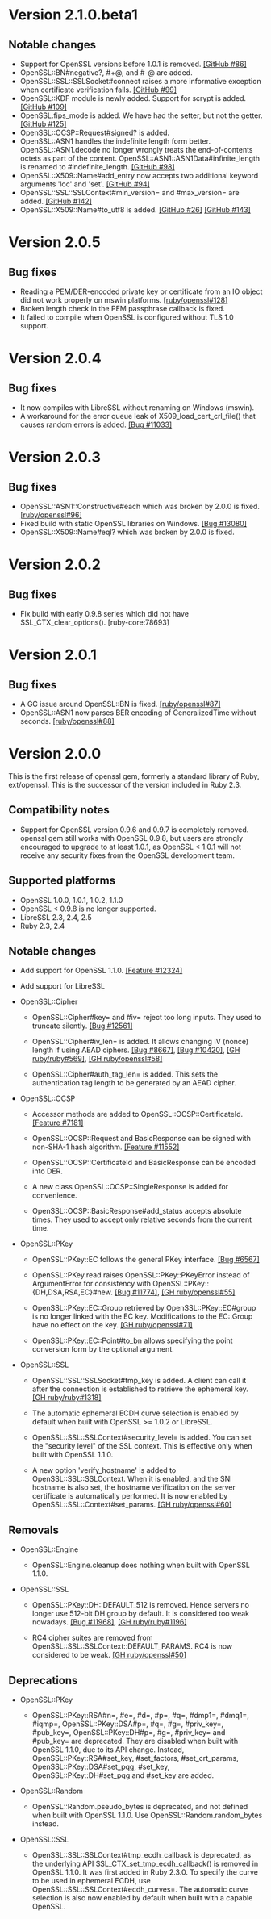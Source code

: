 Version 2.1.0.beta1
===================

Notable changes
---------------

* Support for OpenSSL versions before 1.0.1 is removed.
  [[GitHub #86]](https://github.com/ruby/openssl/pull/86)
* OpenSSL::BN#negative?, #+@, and #-@ are added.
* OpenSSL::SSL::SSLSocket#connect raises a more informative exception when
  certificate verification fails.
  [[GitHub #99]](https://github.com/ruby/openssl/pull/99)
* OpenSSL::KDF module is newly added. Support for scrypt is added.
  [[GitHub #109]](https://github.com/ruby/openssl/pull/109)
* OpenSSL.fips_mode is added. We have had the setter, but not the getter.
  [[GitHub #125]](https://github.com/ruby/openssl/pull/125)
* OpenSSL::OCSP::Request#signed? is added.
* OpenSSL::ASN1 handles the indefinite length form better. OpenSSL::ASN1.decode
  no longer wrongly treats the end-of-contents octets as part of the content.
  OpenSSL::ASN1::ASN1Data#infinite_length is renamed to #indefinite_length.
  [[GitHub #98]](https://github.com/ruby/openssl/pull/98)
* OpenSSL::X509::Name#add_entry now accepts two additional keyword arguments
  'loc' and 'set'.
  [[GitHub #94]](https://github.com/ruby/openssl/issues/94)
* OpenSSL::SSL::SSLContext#min_version= and #max_version= are added.
  [[GitHub #142]](https://github.com/ruby/openssl/pull/142)
* OpenSSL::X509::Name#to_utf8 is added.
  [[GitHub #26]](https://github.com/ruby/openssl/issues/26)
  [[GitHub #143]](https://github.com/ruby/openssl/pull/143)


Version 2.0.5
=============

Bug fixes
---------

* Reading a PEM/DER-encoded private key or certificate from an IO object did
  not work properly on mswin platforms.
  [[ruby/openssl#128]](https://github.com/ruby/openssl/issues/128)
* Broken length check in the PEM passphrase callback is fixed.
* It failed to compile when OpenSSL is configured without TLS 1.0 support.


Version 2.0.4
=============

Bug fixes
---------

* It now compiles with LibreSSL without renaming on Windows (mswin).
* A workaround for the error queue leak of X509_load_cert_crl_file() that
  causes random errors is added.
  [[Bug #11033]](https://bugs.ruby-lang.org/issues/11033)


Version 2.0.3
=============

Bug fixes
---------

* OpenSSL::ASN1::Constructive#each which was broken by 2.0.0 is fixed.
  [[ruby/openssl#96]](https://github.com/ruby/openssl/pull/96)
* Fixed build with static OpenSSL libraries on Windows.
  [[Bug #13080]](https://bugs.ruby-lang.org/issues/13080)
* OpenSSL::X509::Name#eql? which was broken by 2.0.0 is fixed.


Version 2.0.2
=============

Bug fixes
---------

* Fix build with early 0.9.8 series which did not have SSL_CTX_clear_options().
  [ruby-core:78693]


Version 2.0.1
=============

Bug fixes
---------

* A GC issue around OpenSSL::BN is fixed.
  [[ruby/openssl#87]](https://github.com/ruby/openssl/issues/87)
* OpenSSL::ASN1 now parses BER encoding of GeneralizedTime without seconds.
  [[ruby/openssl#88]](https://github.com/ruby/openssl/pull/88)


Version 2.0.0
=============

This is the first release of openssl gem, formerly a standard library of Ruby,
ext/openssl. This is the successor of the version included in Ruby 2.3.

Compatibility notes
-------------------

* Support for OpenSSL version 0.9.6 and 0.9.7 is completely removed. openssl gem
  still works with OpenSSL 0.9.8, but users are strongly encouraged to upgrade
  to at least 1.0.1, as OpenSSL < 1.0.1 will not receive any security fixes from
  the OpenSSL development team.

Supported platforms
-------------------

* OpenSSL 1.0.0, 1.0.1, 1.0.2, 1.1.0
* OpenSSL < 0.9.8 is no longer supported.
* LibreSSL 2.3, 2.4, 2.5
* Ruby 2.3, 2.4

Notable changes
---------------

* Add support for OpenSSL 1.1.0.
  [[Feature #12324]](https://bugs.ruby-lang.org/issues/12324)
* Add support for LibreSSL

* OpenSSL::Cipher

  - OpenSSL::Cipher#key= and #iv= reject too long inputs. They used to truncate
    silently. [[Bug #12561]](https://bugs.ruby-lang.org/issues/12561)

  - OpenSSL::Cipher#iv_len= is added. It allows changing IV (nonce) length if
    using AEAD ciphers.
    [[Bug #8667]](https://bugs.ruby-lang.org/issues/8667),
    [[Bug #10420]](https://bugs.ruby-lang.org/issues/10420),
    [[GH ruby/ruby#569]](https://github.com/ruby/ruby/pull/569),
    [[GH ruby/openssl#58]](https://github.com/ruby/openssl/pull/58)

  - OpenSSL::Cipher#auth_tag_len= is added. This sets the authentication tag
    length to be generated by an AEAD cipher.

* OpenSSL::OCSP

  - Accessor methods are added to OpenSSL::OCSP::CertificateId.
    [[Feature #7181]](https://bugs.ruby-lang.org/issues/7181)

  - OpenSSL::OCSP::Request and BasicResponse can be signed with non-SHA-1 hash
    algorithm. [[Feature #11552]](https://bugs.ruby-lang.org/issues/11552)

  - OpenSSL::OCSP::CertificateId and BasicResponse can be encoded into DER.

  - A new class OpenSSL::OCSP::SingleResponse is added for convenience.

  - OpenSSL::OCSP::BasicResponse#add_status accepts absolute times. They used to
    accept only relative seconds from the current time.

* OpenSSL::PKey

  - OpenSSL::PKey::EC follows the general PKey interface.
    [[Bug #6567]](https://bugs.ruby-lang.org/issues/6567)

  - OpenSSL::PKey.read raises OpenSSL::PKey::PKeyError instead of ArgumentError
    for consistency with OpenSSL::PKey::{DH,DSA,RSA,EC}#new.
    [[Bug #11774]](https://bugs.ruby-lang.org/issues/11774),
    [[GH ruby/openssl#55]](https://github.com/ruby/openssl/pull/55)

  - OpenSSL::PKey::EC::Group retrieved by OpenSSL::PKey::EC#group is no longer
    linked with the EC key. Modifications to the EC::Group have no effect on the
    key. [[GH ruby/openssl#71]](https://github.com/ruby/openssl/pull/71)

  - OpenSSL::PKey::EC::Point#to_bn allows specifying the point conversion form
    by the optional argument.

* OpenSSL::SSL

  - OpenSSL::SSL::SSLSocket#tmp_key is added. A client can call it after the
    connection is established to retrieve the ephemeral key.
    [[GH ruby/ruby#1318]](https://github.com/ruby/ruby/pull/1318)

  - The automatic ephemeral ECDH curve selection is enabled by default when
    built with OpenSSL >= 1.0.2 or LibreSSL.

  - OpenSSL::SSL::SSLContext#security_level= is added. You can set the "security
    level" of the SSL context. This is effective only when built with OpenSSL
    1.1.0.

  - A new option 'verify_hostname' is added to OpenSSL::SSL::SSLContext. When it
    is enabled, and the SNI hostname is also set, the hostname verification on
    the server certificate is automatically performed. It is now enabled by
    OpenSSL::SSL::Context#set_params.
    [[GH ruby/openssl#60]](https://github.com/ruby/openssl/pull/60)

Removals
--------

* OpenSSL::Engine

  - OpenSSL::Engine.cleanup does nothing when built with OpenSSL 1.1.0.

* OpenSSL::SSL

  - OpenSSL::PKey::DH::DEFAULT_512 is removed. Hence servers no longer use
    512-bit DH group by default. It is considered too weak nowadays.
    [[Bug #11968]](https://bugs.ruby-lang.org/issues/11968),
    [[GH ruby/ruby#1196]](https://github.com/ruby/ruby/pull/1196)

  - RC4 cipher suites are removed from OpenSSL::SSL::SSLContext::DEFAULT_PARAMS.
    RC4 is now considered to be weak.
    [[GH ruby/openssl#50]](https://github.com/ruby/openssl/pull/50)

Deprecations
------------

* OpenSSL::PKey

  - OpenSSL::PKey::RSA#n=, #e=, #d=, #p=, #q=, #dmp1=, #dmq1=, #iqmp=,
    OpenSSL::PKey::DSA#p=, #q=, #g=, #priv_key=, #pub_key=,
    OpenSSL::PKey::DH#p=, #g=, #priv_key= and #pub_key= are deprecated. They are
    disabled when built with OpenSSL 1.1.0, due to its API change. Instead,
    OpenSSL::PKey::RSA#set_key, #set_factors, #set_crt_params,
    OpenSSL::PKey::DSA#set_pqg, #set_key, OpenSSL::PKey::DH#set_pqg and #set_key
    are added.

* OpenSSL::Random

  - OpenSSL::Random.pseudo_bytes is deprecated, and not defined when built with
    OpenSSL 1.1.0. Use OpenSSL::Random.random_bytes instead.

* OpenSSL::SSL

  - OpenSSL::SSL::SSLContext#tmp_ecdh_callback is deprecated, as the underlying
    API SSL_CTX_set_tmp_ecdh_callback() is removed in OpenSSL 1.1.0. It was
    first added in Ruby 2.3.0. To specify the curve to be used in ephemeral
    ECDH, use OpenSSL::SSL::SSLContext#ecdh_curves=. The automatic curve
    selection is also now enabled by default when built with a capable OpenSSL.
